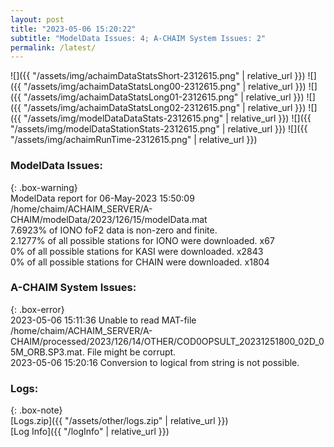 ```yaml
---
layout: post
title: "2023-05-06 15:20:22"
subtitle: "ModelData Issues: 4; A-CHAIM System Issues: 2"
permalink: /latest/
---
```


![]({{ "/assets/img/achaimDataStatsShort-2312615.png" | relative_url }})
![]({{ "/assets/img/achaimDataStatsLong00-2312615.png" | relative_url }})
![]({{ "/assets/img/achaimDataStatsLong01-2312615.png" | relative_url }})
![]({{ "/assets/img/achaimDataStatsLong02-2312615.png" | relative_url }})
![]({{ "/assets/img/modelDataDataStats-2312615.png" | relative_url }})
![]({{ "/assets/img/modelDataStationStats-2312615.png" | relative_url }})
![]({{ "/assets/img/achaimRunTime-2312615.png" | relative_url }})


### ModelData Issues:  
  
{: .box-warning}  
 ModelData report for 06-May-2023 15:50:09   
 /home/chaim/ACHAIM_SERVER/A-CHAIM/modelData/2023/126/15/modelData.mat   
 7.6923% of IONO foF2 data is non-zero and finite.   
 2.1277% of all possible stations for IONO were downloaded. x67   
 0% of all possible stations for KASI were downloaded. x2843   
 0% of all possible stations for CHAIN were downloaded. x1804   
  
### A-CHAIM System Issues:  
  
{: .box-error}  
2023-05-06 15:11:36 Unable to read MAT-file /home/chaim/ACHAIM_SERVER/A-CHAIM/processed/2023/126/14/OTHER/COD0OPSULT_20231251800_02D_05M_ORB.SP3.mat. File might be corrupt.  
2023-05-06 15:20:16 Conversion to logical from string is not possible.  

### Logs:  
  
{: .box-note}  
[Logs.zip]({{ "/assets/other/logs.zip" | relative_url }})  
[Log Info]({{ "/logInfo" | relative_url }})  

